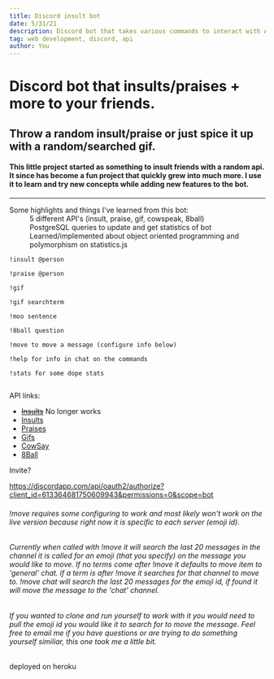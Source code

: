 ```yaml
---
title: Discord insult bot
date: 5/31/21
description: Discord bot that takes various commands to interact with APIS
tag: web development, discord, api
author: You
---
```

# Discord bot that insults/praises + more to your friends. 

## Throw a random insult/praise or just spice it up with a random/searched gif.

#### This little project started as something to insult friends with a random api. It since has become a fun project that quickly grew into much more. I use it to learn and try new concepts while adding new features to the bot.

___
<dl>
  <dt>Some highlights and things I've learned from this bot:</dt>

  <dd>5 different API's (insult, praise, gif, cowspeak, 8ball)</dd>
  <dd>PostgreSQL queries to update and get statistics of bot</dd>
  <dd>Learned/implemented about object oriented programming and polymorphism on statistics.js</dd>
</dl>

```
!insult @person

!praise @person

!gif

!gif searchterm

!moo sentence

!8ball question

!move to move a message (configure info below)

!help for info in chat on the commands

!stats for some dope stats


```

API links:

* ~~[Insults](https://rapidapi.com/Lakerolmaker/api/insult-generator/endpoints)~~ No longer works
* [Insults](https://insult.mattbas.org/api/insult)
* [Praises](https://complimentr.com/api)
* [Gifs](https://api.giphy.com/v1/gifs/random)
* [CowSay](http://cowsay.morecode.org/)
* [8Ball](https://8ball.delegator.com/)


Invite?

https://discordapp.com/api/oauth2/authorize?client_id=613364681750609943&permissions=0&scope=bot


###### _!move requires some configuring to work and most likely won't work on the live version because right now it is specific to each server (emoji id)._

###### _Currently when called with !move it will search the last 20 messages in the channel it is called for an emoji (that you specify) on the message you would like to move. If no terms come after !move it defaults to move item to 'general' chat. if a term is after !move it searches for that channel to move to. !move chat will search the last 20 messages for the emoji id, if found it will move the message to the 'chat' channel._

###### _If you wanted to clone and run yourself to work with it you would need to pull the emoji id you would like it to search for to move the message. Feel free to email me if you have questions or are trying to do something yourself similiar, this one took me a little bit._

deployed on heroku